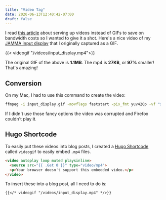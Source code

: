 ```yaml
---
title: "Video Tag"
date: 2020-06-13T12:40:42-07:00
draft: false
---
```


I read [this article](https://www.dannyguo.com/blog/serve-videos-instead-of-gifs/) about serving up videos instead of GIFs to save on bandwidth costs so I wanted to give it a shot. Here's a nice video of my [JAMMA input display](/posts/jamma-input-display/) that I originally captured as a GIF.

{{< videogif "/videos/input_display.mp4">}}

The original GIF of the above is **1.1MB**. The mp4 is **27KB**, or **97%** smaller! That's amazing!

## Conversion

On my Mac, I had to use this command to create the video:

```bash
ffmpeg -i input_display.gif -movflags faststart -pix_fmt yuv420p -vf "scale=trunc(iw/2)*2:trunc(ih/2)*2" input_display.mp4
```

If I didn't use those fancy options the video was corrupted and Firefox couldn't play it.

## Hugo Shortcode

To easily put these videos into blog posts, I created a [Hugo Shortcode](https://gohugo.io/content-management/shortcodes/) called `videogif` to easily embed `.mp4` files.

```html
<video autoplay loop muted playsinline>
  <source src="{{ .Get 0 }}" type="video/mp4">
  <p>Your browser doesn't support this embedded video.</p>
</video>
```

To insert these into a blog post, all I need to do is:

```text
{{</* videogif "/videos/input_display.mp4" */>}}
```
